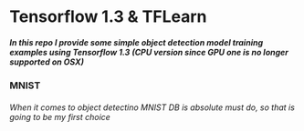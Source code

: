 # Tensorflow 1.3 & TFLearn
##### In this repo I provide some simple object detection model training examples using Tensorflow 1.3 (CPU version since GPU one is no longer supported on OSX) 

### MNIST 
###### When it comes to object detectino MNIST DB is absolute must do, so that is going to be my first choice 